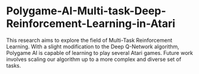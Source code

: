 # Polygame-AI-Multi-task-Deep-Reinforcement-Learning-in-Atari
This research aims to explore the field of Multi-Task Reinforcement Learning. With a slight modification to the Deep Q-Network algorithm, Polygame AI is capable of learning to play several Atari games. Future work involves scaling our algorithm up to a more complex and diverse set of tasks.
